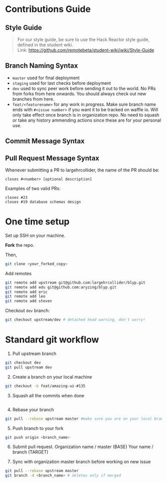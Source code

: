 # Contributions Guide #

## Style Guide ##
  > For our style guide, be sure to use the Hack Reactor style guide, defined in the student wiki.  
    Link: https://github.com/remotebeta/student-wiki/wiki/Style-Guide

## Branch Naming Syntax
* `master` used for final deployment
* `staging` used for last checks before deployment
* `dev` used to sync peer work before sending it out to the world. No PRs from forks from here onwards. You should always check out new branches from here.
* `feat/<featurename>` for any work in progress. Make sure branch name ends with `#<issue number>` if you want it to be tracked on waffle io. Will only take effect once branch is in organization repo. No need to squash or take any history ammending actions since these are for your personal use.

## Commit Message Syntax

## Pull Request Message Syntax
Whenever submitting a PR to largehrcollider, the name of the PR should be:
```
closes #<number> [optional description]
```

Examples of two valid PRs:
```
closes #23
closes #19 database schemas design
```

# One time setup
Set up SSH on your machine.

**Fork** the repo.

Then,
```sh
git clone <your_forked_copy>
```

Add remotes
```sh
git remote add upstream git@github.com:largehrcollider/blyp.git
git remote add edu git@github.com:aryzing/blyp.git
git remote add eric
git remote add leo
git remote add steven
```

Checkout `dev` branch:
```sh
git checkout upstream/dev # detached head warning, don't worry!
```

# Standard git workflow
1. Pull upstream branch
```sh
git checkout dev
git pull upstream dev
```
2. Create a branch on your local machine
```sh
git checkout -b feat/amazing-ui-#135
```

3. Squash all the commits when done
```sh

```

4. Rebase your branch
```sh
git pull --rebase upstream master #make sure you are on your local branch, not local master
```

5. Push branch to your fork
```sh
git push origin <branch_name>
```

6. Submit pull request.
Organization name / master (BASE)
Your name / branch (TARGET)

7. Sync with organization master branch before working on new issue

```sh
git pull --rebase upstream master
git branch -d <branch_name> # deletes only if merged
```
